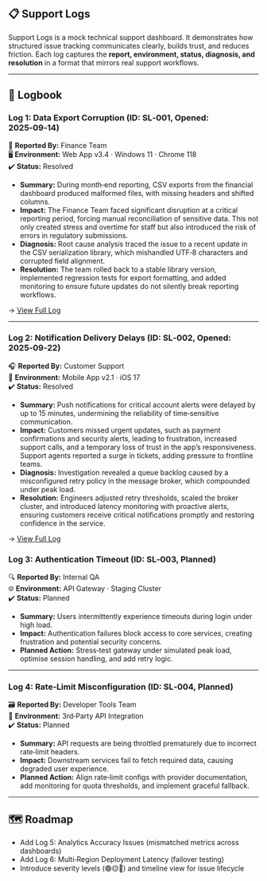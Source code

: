 ## 📋 Support Logs

Support Logs is a mock technical support dashboard. It demonstrates how structured issue tracking communicates clearly, builds trust, and reduces friction. Each log captures the **report, environment, status, diagnosis, and resolution** in a format that mirrors real support workflows.

---

## 📓 Logbook

### Log 1: Data Export Corruption (ID: SL‑001, Opened: 2025‑09‑14)
💼 **Reported By:** Finance Team  
🖥️ **Environment:** Web App v3.4 · Windows 11 · Chrome 118  
✔️ **Status:** Resolved  

- **Summary:** During month‑end reporting, CSV exports from the financial dashboard produced malformed files, with missing headers and shifted columns.  
- **Impact:** The Finance Team faced significant disruption at a critical reporting period, forcing manual reconciliation of sensitive data. This not only created stress and overtime for staff but also introduced the risk of errors in regulatory submissions.  
- **Diagnosis:** Root cause analysis traced the issue to a recent update in the CSV serialization library, which mishandled UTF‑8 characters and corrupted field alignment.  
- **Resolution:** The team rolled back to a stable library version, implemented regression tests for export formatting, and added monitoring to ensure future updates do not silently break reporting workflows.  

→ [View Full Log](logs/log-1-data-export/ISSUE.md)

---

### Log 2: Notification Delivery Delays (ID: SL‑002, Opened: 2025‑09‑22)
🎧 **Reported By:** Customer Support  
📱 **Environment:** Mobile App v2.1 · iOS 17  
✔️ **Status:** Resolved  

- **Summary:** Push notifications for critical account alerts were delayed by up to 15 minutes, undermining the reliability of time‑sensitive communication.  
- **Impact:** Customers missed urgent updates, such as payment confirmations and security alerts, leading to frustration, increased support calls, and a temporary loss of trust in the app’s responsiveness. Support agents reported a surge in tickets, adding pressure to frontline teams.  
- **Diagnosis:** Investigation revealed a queue backlog caused by a misconfigured retry policy in the message broker, which compounded under peak load.  
- **Resolution:** Engineers adjusted retry thresholds, scaled the broker cluster, and introduced latency monitoring with proactive alerts, ensuring customers receive critical notifications promptly and restoring confidence in the service.  

→ [View Full Log](logs/log-2-notification-delays/ISSUE.md)


### Log 3: Authentication Timeout (ID: SL‑003, Planned)
🔍 **Reported By:** Internal QA  
🌐 **Environment:** API Gateway · Staging Cluster  
✔️ **Status:** Planned  

- **Summary:** Users intermittently experience timeouts during login under high load.  
- **Impact:** Authentication failures block access to core services, creating frustration and potential security concerns.  
- **Planned Action:** Stress‑test gateway under simulated peak load, optimise session handling, and add retry logic.  

---

### Log 4: Rate‑Limit Misconfiguration (ID: SL‑004, Planned)
🗃️ **Reported By:** Developer Tools Team  
🔌 **Environment:** 3rd‑Party API Integration  
✔️ **Status:** Planned  

- **Summary:** API requests are being throttled prematurely due to incorrect rate‑limit headers.  
- **Impact:** Downstream services fail to fetch required data, causing degraded user experience.  
- **Planned Action:** Align rate‑limit configs with provider documentation, add monitoring for quota thresholds, and implement graceful fallback.  

---

## 🗺️ Roadmap

- Add Log 5: Analytics Accuracy Issues (mismatched metrics across dashboards)  
- Add Log 6: Multi‑Region Deployment Latency (failover testing)  
- Introduce severity levels (🟢🟡🔴) and timeline view for issue lifecycle
